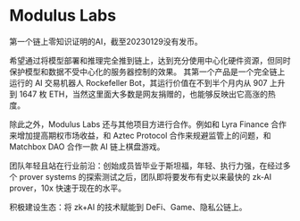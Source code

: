 # Modulus Labs

第一个链上零知识证明的AI，截至20230129没有发币。

希望通过将模型部署和推理完全推到链上，达到充分使用中心化硬件资源，但同时保护模型和数据不受中心化的服务器控制的效果。 其第一个产品是一个完全链上运行的 AI 交易机器人 Rockefeller Bot，其运行价值在不到半个月内从 907 上升到 1647 枚 ETH，当然这里面大多数是网友捐赠的，也能够反映出它高涨的热度。

除此之外，Modulus Labs 还与其他项目方进行合作。例如和 Lyra Finance 合作来增加提高期权市场收益，和 Aztec Protocol 合作来规避监管上的问题，和 Matchbox DAO 合作一款 AI 链上棋盘游戏。

团队年轻且站在行业前沿：创始成员皆毕业于斯坦福，年轻、执行力强，在经过多个 prover systems 的探索测试之后，团队即将要发布有史以来最快的 zk-AI prover，10x 快速于现在的水平。

积极建设生态：将 zk+AI 的技术赋能到 DeFi、Game、隐私公链上。
